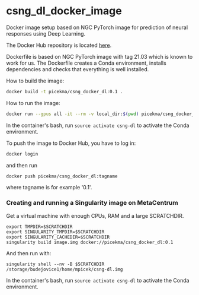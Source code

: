 # csng_dl_docker_image
Docker image setup based on NGC PyTorch image for prediction of neural responses using Deep Learning.

The Docker Hub repository is located [here](https://hub.docker.com/repository/docker/picekma/csng_docker_dl/general).

Dockerfile is based on NGC PyTorch image with tag 21.03 which is known to work for us.
The Dockerfile creates a Conda environment, installs dependencies and checks
that everything is well installed.

How to build the image:
```bash
docker build -t picekma/csng_docker_dl:0.1 .
```

How to run the image:
```bash
docker run --gpus all -it --rm -v local_dir:$(pwd) picekma/csng_docker_dl:0.1
```

In the container's bash, run `source activate csng-dl` to activate the Conda environment.

To push the image to Docker Hub, you have to log in:
```bash
docker login
```

and then run
```bash
docker push picekma/csng_docker_dl:tagname
```
where tagname is for example '0.1'.

### Creating and running a Singularity image on MetaCentrum

Get a virtual machine with enough CPUs, RAM and a large SCRATCHDIR.

```
export TMPDIR=$SCRATCHDIR
export SINGULARITY_TMPDIR=$SCRATCHDIR
export SINGULARITY_CACHEDIR=$SCRATCHDIR
singularity build image.img docker://picekma/csng_docker_dl:0.1
```

And then run with:
```
singularity shell --nv -B $SCRATCHDIR /storage/budejovice1/home/mpicek/csng-dl.img
```

In the container's bash, run `source activate csng-dl` to activate the Conda environment.
